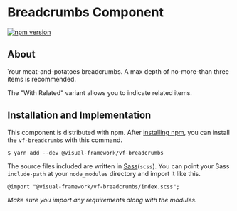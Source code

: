 # Breadcrumbs Component

[![npm version](https://badge.fury.io/js/%40visual-framework%2Fvf-breadcrumbs.svg)](https://badge.fury.io/js/%40visual-framework%2Fvf-breadcrumbs)

## About

Your meat-and-potatoes breadcrumbs. A max depth of no-more-than three items is recommended.

The "With Related" variant allows you to indicate related items.

## Installation and Implementation

This component is distributed with npm. After [installing npm](https://www.npmjs.com/get-npm), you can install the `vf-breadcrumbs` with this command.

```
$ yarn add --dev @visual-framework/vf-breadcrumbs
```

The source files included are written in [Sass](http://sass-lang.com)(`scss`). You can point your Sass `include-path` at your `node_modules` directory and import it like this.

```
@import "@visual-framework/vf-breadcrumbs/index.scss";
```

_Make sure you import any requirements along with the modules._
